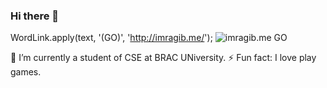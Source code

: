 ### Hi there 👋
WordLink.apply(text, '(GO)', 'http://imragib.me/');
![imragib.me GO](https://img.shields.io/badge/build-succeeded-brightgreen.svg)

🌱 I’m currently a student of CSE at BRAC UNiversity.
⚡ Fun fact: I love play games.

<!--
**MD-Ragib-Asif/MD-Ragib-Asif** is a ✨ _special_ ✨ repository because its `README.md` (this file) appears on your GitHub profile.

Here are some ideas to get you started:

- 🔭 I’m currently working on ...
- 🌱 I’m currently learning ...
- 👯 I’m looking to collaborate on ...
- 🤔 I’m looking for help with ...
- 💬 Ask me about ...
- 📫 How to reach me: ...
- 😄 Pronouns: ...
- ⚡ Fun fact: ...

-->
